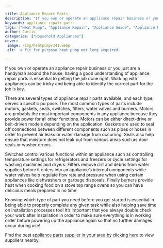 ```yaml
---

title: Appliance Repair Parts
description: "If you own or operate an appliance repair business or you just are a handyman around the house, having a good understanding of app...get the full scoop"
keywords: appliance repair parts
tags: ["Heat Pump", "Appliance Repair", "Appliance Guide", "Appliance Parts"]
author: Curtis
categories: ["Household Appliances"]
cover: 
 image: /img/heatpump/341.webp
 alt: 'a fit for purpose heat pump not long acquired'

---
```


If you own or operate an appliance repair business or you just are a handyman around the house, having a good understanding of appliance repair parts is essential to getting the job done right. Working with appliances can be tricky and being able to identify the correct part for the job is key.

There are several types of appliance repair parts available, and each type serves a specific purpose. The most common types of parts include motors, gaskets, seals, switches, filters, water valves and burners. Motors are probably the most important components in any appliance because they provide power for all other functions. Motors can be either direct-drive or belt-driven models depending on the application. Gaskets are used to seal off connections between different components such as pipes or hoses in order to prevent air leaks or water damage from occurring. Seals also help ensure that moisture does not leak out from various areas such as door seals or washer drums.

Switches control various functions within an appliance such as controlling temperature settings for refrigerators and freezers or cycle settings for washing machines and dryers. Filters remove dirt and debris from water supplies before it enters into an appliance’s internal components while water valves help regulate flow rate and pressure when using certain appliances like dishwashers or garbage disposals. Finally burners provide heat when cooking food on a stove top range ovens so you can have delicious meals prepared in no time!

Knowing which type of part you need before you get started is essential in being able to properly complete any given task while also helping save time on installation processes too! It’s important that you always double check your work after installation in order to make sure everything is in working order before powering up the appliance again so that no further damages occur during use!

Find the best <a href="/pages/appliance-parts-suppliers/">appliance parts supplier in your area by clicking here</a> to view suppliers nearby.
